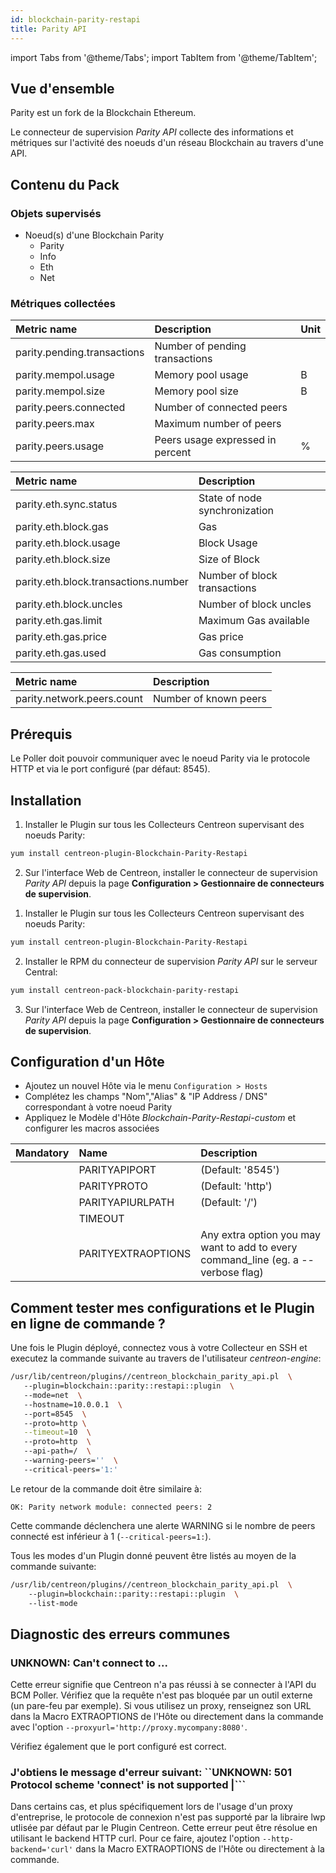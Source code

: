 ```yaml
---
id: blockchain-parity-restapi
title: Parity API
---
```

import Tabs from '@theme/Tabs';
import TabItem from '@theme/TabItem';


## Vue d'ensemble

Parity est un fork de la Blockchain Ethereum. 

Le connecteur de supervision *Parity API* collecte des informations et métriques sur l'activité 
des noeuds d'un réseau Blockchain au travers d'une API. 

## Contenu du Pack

### Objets supervisés

* Noeud(s) d'une Blockchain Parity
     * Parity
     * Info
     * Eth
     * Net

### Métriques collectées

<Tabs groupId="sync">
<TabItem value="Parity" label="Parity">

| Metric name                 | Description                      | Unit |
|:----------------------------|:---------------------------------|------|
| parity.pending.transactions | Number of pending transactions   |      |
| parity.mempol.usage         | Memory pool usage                |   B  |
| parity.mempol.size          | Memory pool size                 |   B  |
| parity.peers.connected      | Number of connected peers        |      |
| parity.peers.max            | Maximum number of peers          |      |
| parity.peers.usage          | Peers usage expressed in percent |   %  |

</TabItem>
<TabItem value="Eth" label="Eth">

| Metric name                          | Description                   |
|:-------------------------------------|:------------------------------|
| parity.eth.sync.status               | State of node synchronization |
| parity.eth.block.gas                 | Gas                           |
| parity.eth.block.usage               | Block Usage                   |
| parity.eth.block.size                | Size of Block                 |
| parity.eth.block.transactions.number | Number of block transactions  |
| parity.eth.block.uncles              | Number of block uncles        |
| parity.eth.gas.limit                 | Maximum Gas available         |
| parity.eth.gas.price                 | Gas price                     |
| parity.eth.gas.used                  | Gas consumption               |

</TabItem>
<TabItem value="Net" label="Net">

| Metric name                   | Description              |
|:------------------------------|:-------------------------|
| parity.network.peers.count    | Number of known peers    |

</TabItem>
</Tabs>

## Prérequis

Le Poller doit pouvoir communiquer avec le noeud Parity via le protocole HTTP et 
via le port configuré (par défaut: 8545).

## Installation

<Tabs groupId="sync">
<TabItem value="Online License" label="Online License">

1. Installer le Plugin sur tous les Collecteurs Centreon supervisant des noeuds Parity:

```bash
yum install centreon-plugin-Blockchain-Parity-Restapi
```

2. Sur l'interface Web de Centreon, installer le connecteur de supervision *Parity API* depuis 
la page  **Configuration > Gestionnaire de connecteurs de supervision**.

</TabItem>
<TabItem value="Offline License" label="Offline License">

1. Installer le Plugin sur tous les Collecteurs Centreon supervisant des noeuds Parity:

```bash
yum install centreon-plugin-Blockchain-Parity-Restapi
```

2. Installer le RPM du connecteur de supervision *Parity API* sur le serveur Central: 

```bash
yum install centreon-pack-blockchain-parity-restapi
```

3. Sur l'interface Web de Centreon, installer le connecteur de supervision *Parity API* depuis 
la page  **Configuration > Gestionnaire de connecteurs de supervision**.

</TabItem>
</Tabs>

## Configuration d'un Hôte

* Ajoutez un nouvel Hôte via le menu `Configuration > Hosts`
* Complétez les champs "Nom","Alias" & "IP Address / DNS" correspondant à votre noeud Parity
* Appliquez le Modèle d'Hôte *Blockchain-Parity-Restapi-custom* et configurer les macros associées

| Mandatory | Name               | Description                                                                        |
|:----------|:-------------------|:-----------------------------------------------------------------------------------|
|           | PARITYAPIPORT      | (Default: '8545')                                                                  |
|           | PARITYPROTO        | (Default: 'http')                                                                  |
|           | PARITYAPIURLPATH   | (Default: '/')                                                                     |
|           | TIMEOUT            |                                                                                    |
|           | PARITYEXTRAOPTIONS | Any extra option you may want to add to every command_line (eg. a --verbose flag)  |

## Comment tester mes configurations et le Plugin en ligne de commande ?

Une fois le Plugin déployé, connectez vous à votre Collecteur en SSH et executez 
la commande suivante au travers de l'utilisateur *centreon-engine*:

```bash
/usr/lib/centreon/plugins//centreon_blockchain_parity_api.pl  \ 
   --plugin=blockchain::parity::restapi::plugin  \ 
   --mode=net  \ 
   --hostname=10.0.0.1  \ 
   --port=8545  \ 
   --proto=http \
   --timeout=10  \ 
   --proto=http  \ 
   --api-path=/  \ 
   --warning-peers=''  \ 
   --critical-peers='1:'   
```

Le retour de la commande doit être similaire à:

`OK: Parity network module: connected peers: 2`

Cette commande déclenchera une alerte WARNING si le nombre de peers connecté est 
inférieur à 1 (`--critical-peers=1:`).

Tous les modes d'un Plugin donné peuvent être listés au moyen de la commande suivante:

```bash
/usr/lib/centreon/plugins//centreon_blockchain_parity_api.pl  \ 
    --plugin=blockchain::parity::restapi::plugin  \ 
    --list-mode
```

## Diagnostic des erreurs communes

### UNKNOWN: Can't connect to ... 

Cette erreur signifie que Centreon n'a pas réussi à se connecter à l'API du 
BCM Poller. Vérifiez que la requête n'est pas bloquée par un outil externe
(un pare-feu par exemple). Si vous utilisez un proxy, renseignez son URL dans la
Macro EXTRAOPTIONS de l'Hôte ou directement dans la commande avec l'option 
```--proxyurl='http://proxy.mycompany:8080'```.

Vérifiez également que le port configuré est correct.

### J'obtiens le message d'erreur suivant:  ``UNKNOWN: 501 Protocol scheme 'connect' is not supported |```
Dans certains cas, et plus spécifiquement lors de l'usage d'un proxy 
d'entreprise, le protocole de connexion n'est pas supporté par la libraire lwp 
utlisée par défaut par le Plugin Centreon.
Cette erreur peut être résolue en utilisant le backend HTTP curl. Pour ce faire, 
ajoutez l'option ```--http-backend='curl'``` dans la Macro EXTRAOPTIONS de 
l'Hôte ou directement à la commande.
